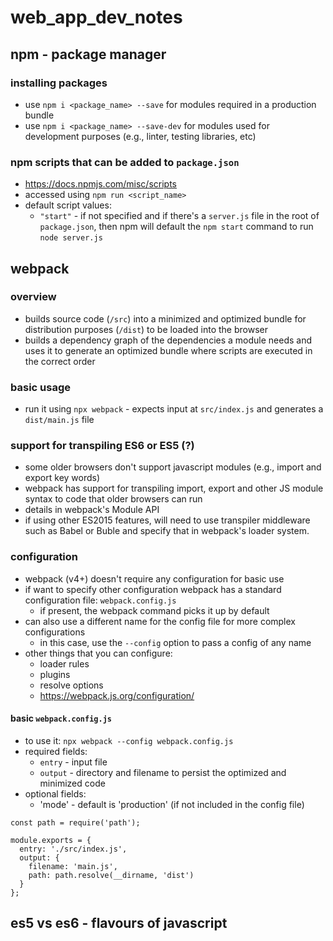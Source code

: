 # web_app_dev_notes

## npm - package manager
### installing packages
- use `npm i <package_name> --save` for modules required in a production bundle
- use `npm i <package_name> --save-dev` for modules used for development purposes (e.g., linter, testing libraries, etc)

### npm scripts that can be added to `package.json`
- https://docs.npmjs.com/misc/scripts
- accessed using `npm run <script_name>`
- default script values:
   - `"start"` - if not specified and if there's a `server.js` file in the root of `package.json`, then npm will 
   default the `npm start` command to run `node server.js`



## webpack
### overview
- builds source code (`/src`) into a minimized and optimized bundle for distribution purposes (`/dist`) to be loaded into the browser
- builds a dependency graph of the dependencies a module needs and uses it to generate an optimized bundle where scripts
are executed in the correct order

### basic usage
- run it using `npx webpack` - expects input at `src/index.js` and generates a `dist/main.js` file

### support for transpiling ES6 or ES5 (?)
- some older browsers don't support javascript modules (e.g., import and export key words)
- webpack has support for transpiling import, export and other JS module syntax to code that older browsers can run
- details in webpack's Module API
- if using other ES2015 features, will need to use transpiler middleware such as Babel or Buble and specify that in webpack's loader system.

### configuration
- webpack (v4+) doesn't require any configuration for basic use
- if want to specify other configuration webpack has a standard configuration file: `webpack.config.js`
   - if present, the webpack command picks it up by default
- can also use a different name for the config file for more complex configurations
   - in this case, use the `--config` option to pass a config of any name
- other things that you can configure:
   - loader rules
   - plugins
   - resolve options
   - https://webpack.js.org/configuration/
   
#### basic `webpack.config.js`
- to use it: `npx webpack --config webpack.config.js`
- required fields:
   - `entry` - input file
   - `output` - directory and filename to persist the optimized and minimized code
- optional fields:
   - 'mode' - default is 'production' (if not included in the config file)
   
```
const path = require('path');

module.exports = {
  entry: './src/index.js',
  output: {
    filename: 'main.js',
    path: path.resolve(__dirname, 'dist')
  }
};
```

## es5 vs es6 - flavours of javascript
